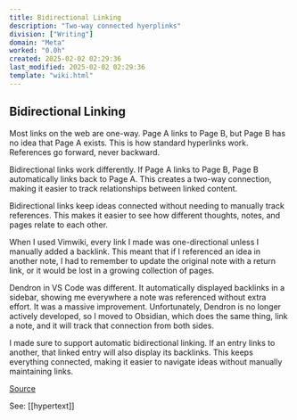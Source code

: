 ```yaml
---
title: Bidirectional Linking
description: "Two-way connected hyerplinks"
division: ["Writing"]
domain: "Meta"
worked: "0.0h"
created: 2025-02-02 02:29:36
last_modified: 2025-02-02 02:29:36
template: "wiki.html"
---
```


## Bidirectional Linking

Most links on the web are one-way. Page A links to Page B, but Page B has no idea that Page A exists. This is how standard hyperlinks work. References go forward, never backward.

Bidirectional links work differently. If Page A links to Page B, Page B automatically links back to Page A. This creates a two-way connection, making it easier to track relationships between linked content.

Bidirectional links keep ideas connected without needing to manually track references. This makes it easier to see how different thoughts, notes, and pages relate to each other.

When I used Vimwiki, every link I made was one-directional unless I manually added a backlink. This meant that if I referenced an idea in another note, I had to remember to update the original note with a return link, or it would be lost in a growing collection of pages.

Dendron in VS Code was different. It automatically displayed backlinks in a sidebar, showing me everywhere a note was referenced without extra effort. It was a massive improvement. Unfortunately, Dendron is no longer actively developed, so I moved to Obsidian, which does the same thing, link a note, and it will track that connection from both sides.

I made sure to support automatic bidirectional linking. If an entry links to another, that linked entry will also display its backlinks. This keeps everything connected, making it easier to navigate ideas without manually maintaining links.

[Source](https://screensresearchhypertext.com/A-Brief-History-of-Hypertext?stackedPages=%2FBidirectional-Links)

See: [[hypertext]]
